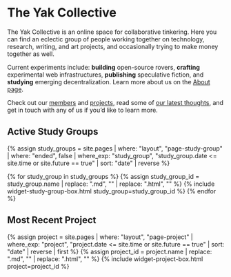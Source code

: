 ---
---
# The Yak Collective

The Yak Collective is an online space for collaborative tinkering. Here you can find an eclectic group of people working together on technology, research, writing, and art projects, and occasionally trying to make money together as well.

Current experiments include: **building** open-source rovers, **crafting** experimental web infrastructures, **publishing** speculative fiction, and **studying** emerging decentralization. Learn more about us on the [About page](/about.html).

Check out our [members](/members.html) and [projects](/projects.html), read some of [our latest thoughts](/writings.html), and get in touch with any of us if you’d like to learn more.

<!--

## Featured Yak

{% comment %}
	Pull in relevant member information from page properties.
{% endcomment %}
{% assign member_id = site.data.featured_yak.field_101_raw %}
{% assign member_url = "/members/" | append: member_id | append: ".html" %}
{% assign professional_name = site.data.featured_yak.field_97_raw | strip %}
{% assign tagline = site.data.featured_yak.field_41_raw | strip %}
{% assign currently = site.data.featured_yak.field_23_raw | strip %}
{% assign previously = site.data.featured_yak.field_42_raw | strip %}

{% comment %}
	Output featured yak info.
{% endcomment %}
<div class="mt3 mb3 flex items-top no-top-margin">
	<div class="w3 w4-l mr3 mr4-l h3-image">
		<a href="{{ member_url }}"><img class="w3 w4-l h3 h4-l br-100 ba image-border" src="/members/{{ member_id }}.jpg" alt="{{ professional_name }}"></a>
	</div>

	<div class="no-bottom-margin">
		<h3>{{ professional_name }}</h3>

		{% if tagline != empty %}
			<small class="db"><p>{{ tagline }}</p></small>
		{% endif %}

		{% if currently != empty or previously != empty %}
    			{% if currently != empty %}
    				<small class="db"><b>Currently:</b> {{ currently }}</small>
    			{% endif %}
    			{% if previously != empty %}
    				<small class="db"><b>Previously:</b> {{ previously }}</small>
    			{% endif %}
		{% endif %}

        <small class="db"><p><a href="{{ member_url }}">Learn more&hellip;</a></p></small>
	</div>
</div>

-->

## Active Study Groups

{% assign study_groups = site.pages | where: "layout", "page-study-group"
                                    | where: "ended", false
                                    | where_exp: "study_group", "study_group.date <= site.time or site.future == true"
                                    | sort: "date"
                                    | reverse %}

{% for study_group in study_groups %}
    {% assign study_group_id = study_group.name | replace: ".md", "" | replace: ".html", "" %}
    {% include widget-study-group-box.html study_group=study_group_id %}
{% endfor %}

## Most Recent Project

{% assign project = site.pages | where: "layout", "page-project"
                               | where_exp: "project", "project.date <= site.time or site.future == true"
                               | sort: "date"
                               | reverse
                               | first %}
{% assign project_id = project.name | replace: ".md", "" | replace: ".html", "" %}
{% include widget-project-box.html project=project_id %}
